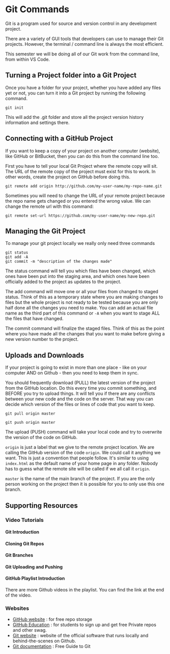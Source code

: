 # Git Commands

Git is a program used for source and version control in any development project.

There are a variety of GUI tools that developers can use to manage their Git projects. However, the terminal / command line is always the most efficient.

This semester we will be doing all of our Git work from the command line, from within VS Code.

## Turning a Project folder into a Git Project

Once you have a folder for your project, whether you have added any files yet or not, you can turn it into a Git project by running the following command.

```
git init
```

This will add the .git folder and store all the project version history information and settings there.

## Connecting with a GitHub Project

If you want to keep a copy of your project on another computer (website), like GitHub or BitBucket, then you can do this from the command line too.

First you have to tell your local Git Project where the remote copy will sit. The URL of the remote copy of the project must exist for this to work. In other words, create the project on GitHub before doing this.

```
git remote add origin http://github.com/my-user-name/my-repo-name.git 
```

Sometimes you will need to change the URL of your remote project because the repo name gets changed or you entered the wrong value. We can change the remote url with this command:

```
git remote set-url https://github.com/my-user-name/my-new-repo.git
```

## Managing the Git Project

To manage your git project locally we really only need three commands

```
git status
git add -A
git commit -m "description of the changes made"
```

The status command will tell you which files have been changed, which ones have been put into the staging area, and which ones have been officially added to the project as updates to the project.

The add command will move one or all your files from changed to staged status. Think of this as a temporary state where you are making changes to files but the whole project is not ready to be tested because you are only half done all the changes you need to make. You can add an actual file name as the third part of this command or `-A` when you want to stage ALL the files that have changed.

The commit command will finalize the staged files. Think of this as the point where you have made all the changes that you want to make before giving a new version number to the project.

## Uploads and Downloads

If your project is going to exist in more than one place - like on your computer AND on Github - then you need to keep them in sync.

You should frequently download (PULL) the latest version of the project from the GitHub location. Do this every time you commit something, and BEFORE you try to upload things. It will tell you if there are any conflicts between your new code and the code on the server. That way you can decide which version of the files or lines of code that you want to keep.

```
git pull origin master

git push origin master
```

The upload (PUSH) command will take your local code and try to overwrite the version of the code on GitHub.

`origin` is just a label that we give to the remote project location. We are calling the GitHub version of the code `origin`. We could call it anything we want. This is just a convention that people follow. It's similar to using `index.html` as the default name of your home page in any folder. Nobody has to guess what the remote site will be called if we all call it `origin`.

`master` is the name of the main branch of the project. If you are the only person working on the project then it is possible for you to only use this one branch.


## Supporting Resources

### Video Tutorials

#### Git Introduction 

<YouTube
  title="Learning Git Intro"
  url="https://www.youtube.com/embed/EdEWigP6zxQ"
/>

#### Cloning Git Repos

<YouTube
  title="Cloning Git Repos"
  url="https://www.youtube.com/embed/0I8SLF3z-OU"
/>

#### Git Branches

<YouTube
  title="Git WTF is a Branch"
  url="https://www.youtube.com/embed/t4IbjqqW8x0"
/>

#### Git Uploading and Pushing

<YouTube
  title="Git Pushing to GitHub"
  url="https://www.youtube.com/embed/W7utItgBfN0"
/>


#### GitHub Playlist Introduction

<YouTube
  title="Learning GitHub Introduction"
  url="https://www.youtube.com/embed/M9uTajSRytE"
/>

There are more Github videos in the playlist. You can find the link at the end of the video.



### Websites

- [GitHub website](https://www.github.com/) : for free repo storage
- [GitHub Education](https://education.github.com/pack) : for students to sign up and get free Private repos and other swag.
- [Git website](https://git-scm.com/) : website of the official software that runs locally and behind-the-scenes on Github.
- [Git documentation](https://git-scm.com/book/en/v2) : Free Guide to Git
